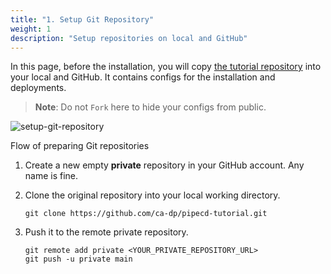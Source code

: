 ```yaml
---
title: "1. Setup Git Repository"
weight: 1
description: "Setup repositories on local and GitHub"
---
```


In this page, before the installation, you will copy [the tutorial repository](https://github.com/ca-dp/pipecd-tutorial.git) into your local and GitHub.
It contains configs for the installation and deployments.

> **Note**: Do not `Fork` here to hide your configs from public.

![setup-git-repository](/images/installation/setup-git-repo.png)
<p class="caption">Flow of preparing Git repositories</p>


1. Create a new empty **private** repository in your GitHub account. Any name is fine.

2. Clone the original repository into your local working directory.
    ```console
    git clone https://github.com/ca-dp/pipecd-tutorial.git
    ```

3. Push it to the remote private repository.
    ```console
    git remote add private <YOUR_PRIVATE_REPOSITORY_URL>
    git push -u private main
    ```


